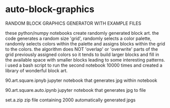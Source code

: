 # auto-block-graphics
RANDOM BLOCK GRAPHICS GENERATOR WITH EXAMPLE FILES

these python/numpy notebooks create randomly generated block art.  the code generates a random size 'grid', randomly selects a color palette, randomly selects colors within the palette and assigns blocks within the grid to the colors.  the algorithm does NOT 'overlap' or 'overwrite' parts of the grid previously assigned colors so it tends to build larger blocks and fill in the available space with smaller blocks leading to some interesting patterns.
i used a bash script to run the second notebook 10000 times and created a library of wonderful block art.

90.art.square.ipnyb      jupyter notebook that generates jpg within notebook

90.art.square.auto.ipynb jupyter notebook that generates jpg to file

set.a.zip                zip file containing 2000 automatically generated jpgs
